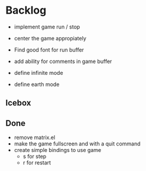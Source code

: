 # Backlog
- implement game run / stop
- center the game appropiately
- Find good font for run buffer

- add ability for comments in game buffer
- define infinite mode
- define earth mode

## Icebox


## Done
- remove matrix.el
- make the game fullscreen and with a quit command
- create simple bindings to use game
  - s for step
  - r for restart
